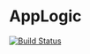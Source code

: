 # AppLogic

[![Build Status](https://travis-ci.org/rubykube/applogic.svg?branch=master)](https://travis-ci.org/rubykube/applogic)

